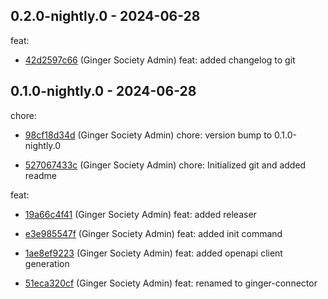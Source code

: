 ## 0.2.0-nightly.0 - 2024-06-28
feat:
 - [42d2597c66](42d2597c66893039dab51e166a56924c7e771454) (Ginger Society Admin) feat: added changelog to git
	
## 0.1.0-nightly.0 - 2024-06-28
chore:
 - [98cf18d34d](98cf18d34d59e6181989b274a5a9dfbd2e38849b) (Ginger Society Admin) chore: version bump to 0.1.0-nightly.0
	
 - [527067433c](527067433c5c49e8a2daefa9056b7bb20e117780) (Ginger Society Admin) chore: Initialized git and added readme
	
feat:
 - [19a66c4f41](19a66c4f4166af3d31e003f2e20bcba76af99965) (Ginger Society Admin) feat: added releaser
	
 - [e3e985547f](e3e985547fe90ab96f9163cd54c7e3855ff1a768) (Ginger Society Admin) feat: added init command
	
 - [1ae8ef9223](1ae8ef92238b9d6432df9e6330cc1861ccbcbbc7) (Ginger Society Admin) feat: added openapi client generation
	
 - [51eca320cf](51eca320cf408e0f4f5238fbbb8d9239ca73d2b9) (Ginger Society Admin) feat: renamed to ginger-connector
	
